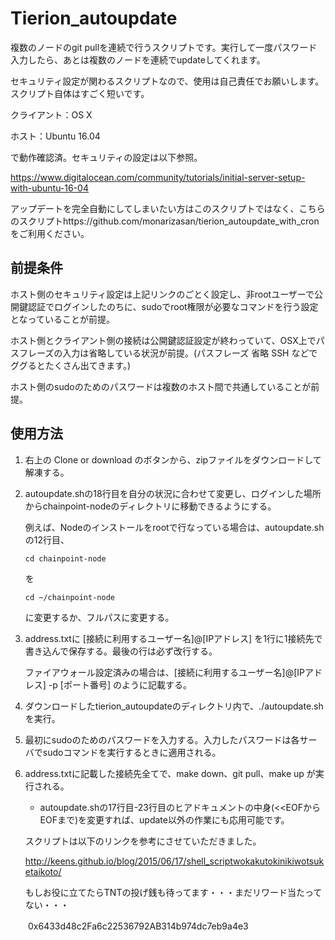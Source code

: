 # Tierion_autoupdate

複数のノードのgit pullを連続で行うスクリプトです。実行して一度パスワード入力したら、あとは複数のノードを連続でupdateしてくれます。

セキュリティ設定が関わるスクリプトなので、使用は自己責任でお願いします。スクリプト自体はすごく短いです。  
  
クライアント：OS X     
  
ホスト：Ubuntu 16.04  
  
で動作確認済。セキュリティの設定は以下参照。  
  
https://www.digitalocean.com/community/tutorials/initial-server-setup-with-ubuntu-16-04    

アップデートを完全自動にしてしまいたい方はこのスクリプトではなく、こちらのスクリプトhttps://github.com/monarizasan/tierion_autoupdate_with_cron をご利用ください。
  
  
## 前提条件  
  
ホスト側のセキュリティ設定は上記リンクのごとく設定し、非rootユーザーで公開鍵認証でログインしたのちに、sudoでroot権限が必要なコマンドを行う設定となっていることが前提。    
  
ホスト側とクライアント側の接続は公開鍵認証設定が終わっていて、OSX上でパスフレーズの入力は省略している状況が前提。(パスフレーズ 省略 SSH などでググるとたくさん出てきます。)   
  
ホスト側のsudoのためのパスワードは複数のホスト間で共通していることが前提。    
  
  
  
## 使用方法  
  
1. 右上の Clone or download のボタンから、zipファイルをダウンロードして解凍する。  
  
2. autoupdate.shの18行目を自分の状況に合わせて変更し、ログインした場所からchainpoint-nodeのディレクトリに移動できるようにする。  
  
   例えば、Nodeのインストールをrootで行なっている場合は、autoupdate.shの12行目、  
  
   `cd chainpoint-node`  
  
   を  
  
   `cd ~/chainpoint-node`  
  
   に変更するか、フルパスに変更する。  
  
3. address.txtに [接続に利用するユーザー名]@[IPアドレス] を1行に1接続先で書き込んで保存する。最後の行は必ず改行する。  
  
   ファイアウォール設定済みの場合は、[接続に利用するユーザー名]@[IPアドレス] -p [ポート番号] のように記載する。  
     
4. ダウンロードしたtierion_autoupdateのディレクトリ内で、./autoupdate.sh を実行。  
  
5. 最初にsudoのためのパスワードを入力する。入力したパスワードは各サーバでsudoコマンドを実行するときに適用される。  
  
6. address.txtに記載した接続先全てで、make down、git pull、make up が実行される。  
  
  
   * autoupdate.shの17行目-23行目のヒアドキュメントの中身(<<EOFからEOFまで)を変更すれば、update以外の作業にも応用可能です。  
     
     
  
   スクリプトは以下のリンクを参考にさせていただきました。  
  
   http://keens.github.io/blog/2015/06/17/shell_scriptwokakutokinikiwotsuketaikoto/  
  
   もしお役に立てたらTNTの投げ銭も待ってます・・・まだリワード当たってない・・・  
  
　　0x6433d48c2Fa6c22536792AB314b974dc7eb9a4e3  
